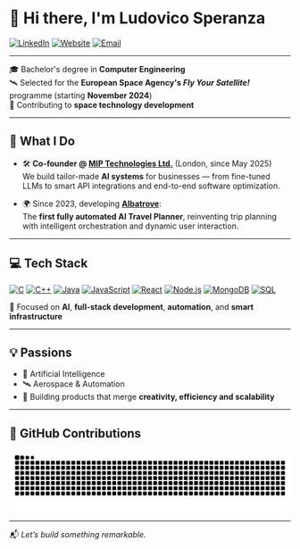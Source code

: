 # 👋 Hi there, I'm Ludovico Speranza

[![LinkedIn](https://img.shields.io/badge/LinkedIn-blue?style=flat-square&logo=linkedin&logoColor=white)](https://www.linkedin.com/in/ludovicosperanza)
[![Website](https://img.shields.io/badge/Website-miptechnologies.tech-24292f?style=flat-square&logo=google-chrome&logoColor=white)](https://www.miptechnologies.tech)
[![Email](https://img.shields.io/badge/Email-ludovico%40miptechnologies.tech-d14836?style=flat-square&logo=gmail&logoColor=white)](mailto:ludovico@miptechnologies.tech)

---

🎓 Bachelor's degree in **Computer Engineering**  
🛰️ Selected for the **European Space Agency's _Fly Your Satellite!_** programme (starting **November 2024**)  
🚀 Contributing to **space technology development**

---

## 🧠 What I Do

- 🛠️ **Co-founder @ [MIP Technologies Ltd.](https://www.miptechnologies.tech)** (London, since May 2025)  
  We build tailor-made **AI systems** for businesses — from fine-tuned LLMs to smart API integrations and end-to-end software optimization.

- 🌍 Since 2023, developing [**Albatrove**](https://www.albatrove.com):  
  The **first fully automated AI Travel Planner**, reinventing trip planning with intelligent orchestration and dynamic user interaction.

---

## 💻 Tech Stack

[![C](https://img.shields.io/badge/C-A8B9CC?style=flat-square&logo=c&logoColor=white)]()
[![C++](https://img.shields.io/badge/C++-00599C?style=flat-square&logo=c%2B%2B&logoColor=white)]()
[![Java](https://img.shields.io/badge/Java-ED8B00?style=flat-square&logo=java&logoColor=white)]()
[![JavaScript](https://img.shields.io/badge/JavaScript-F7DF1E?style=flat-square&logo=javascript&logoColor=black)]()
[![React](https://img.shields.io/badge/React-20232A?style=flat-square&logo=react&logoColor=61DAFB)]()
[![Node.js](https://img.shields.io/badge/Node.js-339933?style=flat-square&logo=node.js&logoColor=white)]()
[![MongoDB](https://img.shields.io/badge/MongoDB-47A248?style=flat-square&logo=mongodb&logoColor=white)]()
[![SQL](https://img.shields.io/badge/SQL-4479A1?style=flat-square&logo=postgresql&logoColor=white)]()

🧠 Focused on **AI**, **full-stack development**, **automation**, and **smart infrastructure**

---

## 💡 Passions

- 🤖 Artificial Intelligence  
- 🛰️ Aerospace & Automation  
- 🧩 Building products that merge **creativity, efficiency and scalability**

---

## 🐍 GitHub Contributions

![snake](https://github.com/lvdoviko/lvdoviko/blob/output/github-contribution-grid-snake-dark.svg?palette=github-dark)

---

📬 _Let’s build something remarkable._
